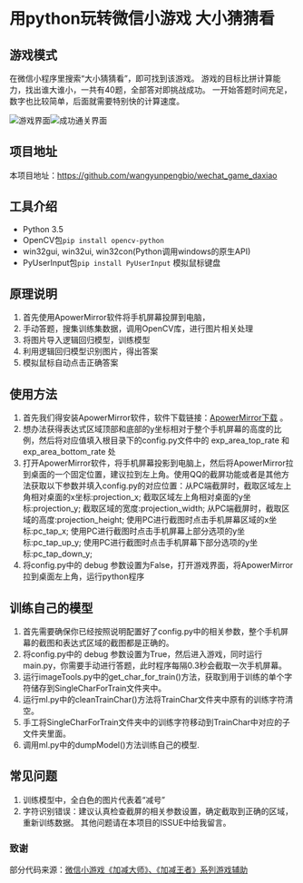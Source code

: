 # 用python玩转微信小游戏 大小猜猜看 #
## 游戏模式 ##
在微信小程序里搜索“大小猜猜看”，即可找到该游戏。 
游戏的目标比拼计算能力，找出谁大谁小，一共有40题，全部答对即挑战成功。
一开始答题时间充足，数字也比较简单，后面就需要特别快的计算速度。

![游戏界面](https://i.imgur.com/YISNUNC.png)![成功通关界面](https://i.imgur.com/sffTuQD.png)

## 项目地址 ##
本项目地址：https://github.com/wangyunpengbio/wechat_game_daxiao

## 工具介绍 ##
- Python 3.5
- OpenCV包`pip install opencv-python`
- win32gui, win32ui, win32con(Python调用windows的原生API)
- PyUserInput包`pip install PyUserInput` 模拟鼠标键盘

## 原理说明 ##
1. 首先使用ApowerMirror软件将手机屏幕投屏到电脑，
2. 手动答题，搜集训练集数据，调用OpenCV库，进行图片相关处理
3. 将图片导入逻辑回归模型，训练模型
4. 利用逻辑回归模型识别图片，得出答案
5. 模拟鼠标自动点击正确答案

## 使用方法 ##
1. 首先我们得安装ApowerMirror软件，软件下载链接：[ApowerMirror下载](https://software.airmore.cn/phone-mirror?bd) 。
2. 想办法获得表达式区域顶部和底部的y坐标相对于整个手机屏幕的高度的比例，然后将对应值填入根目录下的config.py文件中的 exp_area_top_rate 和 exp_area_bottom_rate 处
3. 打开ApowerMirror软件，将手机屏幕投影到电脑上，然后将ApowerMirror拉到桌面的一个固定位置，建议拉到左上角。使用QQ的截屏功能或者是其他方法获取以下参数并填入config.py的对应位置：从PC端截屏时，截取区域左上角相对桌面的x坐标:projection_x; 截取区域左上角相对桌面的y坐标:projection_y; 截取区域的宽度:projection_width; 从PC端截屏时，截取区域的高度:projection_height; 使用PC进行截图时点击手机屏幕区域的x坐标:pc_tap_x; 使用PC进行截图时点击手机屏幕上部分选项的y坐标:pc_tap_up_y; 使用PC进行截图时点击手机屏幕下部分选项的y坐标:pc_tap_down_y;
4. 将config.py中的 debug 参数设置为False，打开游戏界面，将ApowerMirror拉到桌面左上角，运行python程序

## 训练自己的模型 ##
1. 首先需要确保你已经按照说明配置好了config.py中的相关参数，整个手机屏幕的截图和表达式区域的截图都是正确的。
2. 将config.py中的 debug 参数设置为True，然后进入游戏，同时运行main.py，你需要手动进行答题，此时程序每隔0.3秒会截取一次手机屏幕。
3. 运行imageTools.py中的get_char_for_train()方法，获取到用于训练的单个字符储存到SingleCharForTrain文件夹中。
4. 运行ml.py中的cleanTrainChar()方法将TrainChar文件夹中原有的训练字符清空。
5. 手工将SingleCharForTrain文件夹中的训练字符移动到TrainChar中对应的子文件夹里面。
6. 调用ml.py中的dumpModel()方法训练自己的模型.

## 常见问题 ##
1. 训练模型中，全白色的图片代表着“减号”
2. 字符识别错误：建议认真检查截屏的相关参数设置，确定截取到正确的区域，重新训练数据。
其他问题请在本项目的ISSUE中给我留言。

### 致谢 ###
部分代码来源：[微信小游戏《加减大师》、《加减王者》系列游戏辅助](https://github.com/1033020837/WechatGameScript)